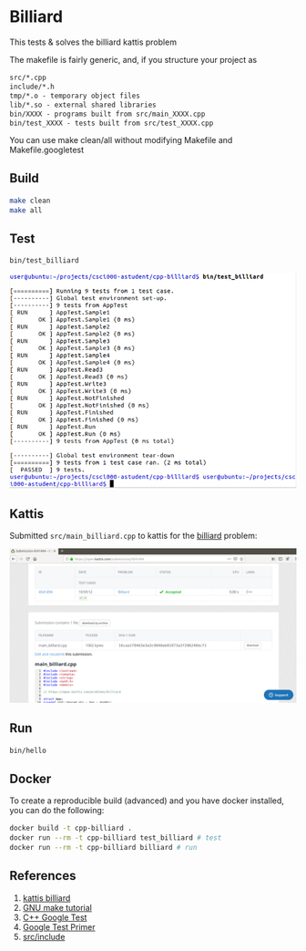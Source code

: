 # Billiard

This tests & solves the billiard kattis problem

The makefile is fairly generic, and, if you structure your project as

```
src/*.cpp
include/*.h
tmp/*.o - temporary object files
lib/*.so - external shared libraries
bin/XXXX - programs built from src/main_XXXX.cpp
bin/test_XXXX - tests built from src/test_XXXX.cpp
```

You can use make clean/all without modifying Makefile and Makefile.googletest


## Build

```bash
make clean
make all
```

## Test

```bash
bin/test_billiard
```

![tests.png](tests.png)

## Kattis

Submitted `src/main_billiard.cpp` to kattis for the [billiard](https://open.kattis.com/problems/billiard) problem:

![kattis.png](kattis.png)

## Run

```bash
bin/hello
```

## Docker

To create a reproducible build (advanced) and you have docker installed, you can do the following:

```bash
docker build -t cpp-billiard .
docker run --rm -t cpp-billiard test_billiard # test
docker run --rm -t cpp-billiard billiard # run
```

## References

1. [kattis billiard](https://open.kattis.com/problems/billiard)
1. [GNU make tutorial](https://linuxhint.com/gnu-make-tutorial/)
1. [C++ Google Test](https://github.com/google/googletest)
1. [Google Test Primer](https://www.learncpp.com/cpp-tutorial/89-class-code-and-header-files/)
1. [src/include](https://www.learncpp.com/cpp-tutorial/89-class-code-and-header-files/)


